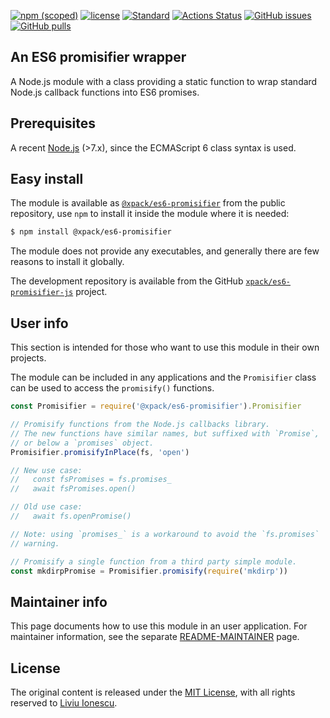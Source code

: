 [![npm (scoped)](https://img.shields.io/npm/v/@xpack/es6-promisifier.svg)](https://www.npmjs.com/package/@xpack/es6-promisifier) 
[![license](https://img.shields.io/github/license/xpack/es6-promisifier-js.svg)](https://github.com/xpack/es6-promisifier-js/blob/xpack/LICENSE)
[![Standard](https://img.shields.io/badge/code_style-standard-brightgreen.svg)](https://standardjs.com/)
[![Actions Status](https://github.com/xpack/es6-promisifier-js/workflows/Node.js%20CI%20on%20Push/badge.svg)](https://github.com/xpack/es6-promisifier-js/actions)
[![GitHub issues](https://img.shields.io/github/issues/xpack/es6-promisifier-js.svg)](https://github.com/xpack/es6-promisifier-js/issues/)
[![GitHub pulls](https://img.shields.io/github/issues-pr/xpack/es6-promisifier-js.svg)](https://github.com/xpack/es6-promisifier-js/pulls)

## An ES6 promisifier wrapper

A Node.js module with a class providing a static function to wrap 
standard Node.js callback functions into ES6 promises.

## Prerequisites

A recent [Node.js](https://nodejs.org) (>7.x), since the ECMAScript 6 
class syntax is used.

## Easy install

The module is available as 
[`@xpack/es6-promisifier`](https://www.npmjs.com/package/@xpack/es6-promisifier)
from the public repository, use `npm` to install it inside the module 
where it is needed:

```bash
$ npm install @xpack/es6-promisifier
```

The module does not provide any executables, and generally there are
few reasons to install it globally.

The development repository is available from the GitHub 
[`xpack/es6-promisifier-js`](https://github.com/xpack/es6-promisifier-js) 
project.

## User info

This section is intended for those who want to use this module in their
own projects.

The module can be included in any applications and the `Promisifier` 
class can be used to access the `promisify()` functions.

```javascript
const Promisifier = require('@xpack/es6-promisifier').Promisifier

// Promisify functions from the Node.js callbacks library.
// The new functions have similar names, but suffixed with `Promise`,
// or below a `promises` object.
Promisifier.promisifyInPlace(fs, 'open')

// New use case:
//   const fsPromises = fs.promises_
//   await fsPromises.open()

// Old use case:
//   await fs.openPromise()

// Note: using `promises_` is a workaround to avoid the `fs.promises`
// warning.

// Promisify a single function from a third party simple module.
const mkdirpPromise = Promisifier.promisify(require('mkdirp'))
```

## Maintainer info

This page documents how to use this module in an user application.
For maintainer information, see the separate
[README-MAINTAINER](https://github.com/xpack/es6-promisifier-js/blob/master/README-MAINTAINER.md)
page.

## License

The original content is released under the
[MIT License](https://opensource.org/licenses/MIT), with all rights
reserved to [Liviu Ionescu](https://github.com/ilg-ul).
